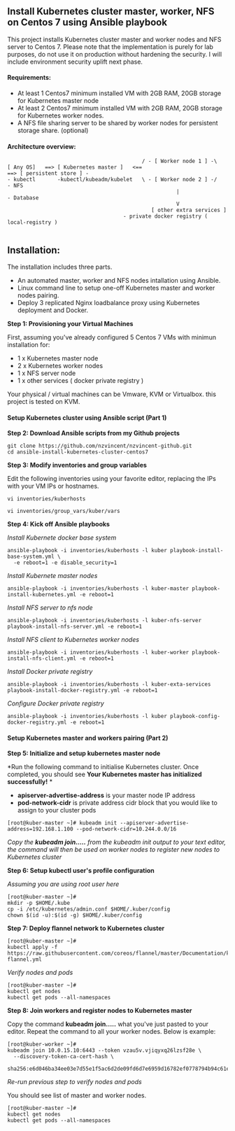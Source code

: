 ## Install Kubernetes cluster master, worker,  NFS on Centos 7 using Ansible playbook

This project installs Kubernetes cluster master and worker nodes and NFS server to Centos 7.
Please note that the implementation is purely for lab purposes, do not use it on production without hardening the security.
I will include environment security uplift next phase.

#### Requirements:
* At least 1 Centos7 minimum installed VM with 2GB RAM, 20GB storage for Kubernetes master node
* At least 2 Centos7 minimum installed VM with 2GB RAM, 20GB storage for Kubernetes worker nodes.
* A NFS file sharing server to be shared by worker nodes for persistent storage share. (optional) 
#### Architecture overview:

```
                                           / - [ Worker node 1 ] -\
[ Any OS]   ==> [ Kubernetes master ]   <==                          ==> [ persistent store ] -  
- kubectl       -kubectl/kubeadm/kubelet   \ - [ Worker node 2 ] -/      - NFS
                                                      |                  - Database
                                                      V
                                              [ other extra services ]
                                     - private docker registry ( local-registry )
                                        
```
## Installation:
The installation includes three parts.
* An automated master, worker and NFS nodes intallation using Ansible.
* Linux command line to setup one-off Kubernetes master and worker nodes pairing.
* Deploy 3 replicated Nginx loadbalance proxy using Kubernetes deployment and Docker.

**Step 1: Provisioning your Virtual Machines** 

First, assuming you've already configured 5 Centos 7 VMs with minimun installation for:
* 1 x Kubernetes master node
* 2 x Kubernetes worker nodes
* 1 x NFS server node
* 1 x other services ( docker private registry )

Your physical / virtual machines can be Vmware, KVM or Virtualbox. this project is tested on KVM.

#### Setup Kubernetes cluster using Ansible script (Part 1)

**Step 2: Download Ansible scripts from my Github projects** 
```
git clone https://github.com/nzvincent/nzvincent-github.git
cd ansible-install-kubernetes-cluster-centos7
```

**Step 3: Modify inventories and group variables**

Edit the following inventories using your favorite editor, replacing the IPs with your VM IPs or hostnames.
```
vi inventories/kuberhosts

vi inventories/group_vars/kuber/vars
```

**Step 4: Kick off Ansible playbooks**

*Install Kubernete docker base system*
```
ansible-playbook -i inventories/kuberhosts -l kuber playbook-install-base-system.yml \
  -e reboot=1 -e disable_security=1
```

*Install Kubernete master nodes*
```
ansible-playbook -i inventories/kuberhosts -l kuber-master playbook-install-kubernetes.yml -e reboot=1
```

*Install NFS server to nfs node*
```
ansible-playbook -i inventories/kuberhosts -l kuber-nfs-server playbook-install-nfs-server.yml -e reboot=1
```

*Install NFS client to Kubernetes worker nodes*
```
ansible-playbook -i inventories/kuberhosts -l kuber-worker playbook-install-nfs-client.yml -e reboot=1
```

*Install Docker private registry*
```
ansible-playbook -i inventories/kuberhosts -l kuber-exta-services playbook-install-docker-registry.yml -e reboot=1
```

*Configure Docker private registry*
```
ansible-playbook -i inventories/kuberhosts -l kuber playbook-config-docker-registry.yml -e reboot=1
```



#### Setup Kubernetes master and workers pairing (Part 2)

**Step 5: Initialize and setup kubernetes master node**

*Run the following command to initialise Kubernetes cluster. Once completed, you should see **Your Kubernetes master has initialized successfully!** *

* **apiserver-advertise-address** is your master node IP address 
* **pod-network-cidr** is private address cidr block that you would like to assign to your cluster pods
```
[root@kuber-master ~]# kubeadm init --apiserver-advertise-address=192.168.1.100 --pod-network-cidr=10.244.0.0/16
```

*Copy the **kubeadm join.....** from the kubeadm init output to your text editor, the command will then be used on worker nodes to register new nodes to Kubernetes cluster*

**Step 6: Setup kubectl user's profile configuration**

*Assuming you are using root user here*
```
[root@kuber-master ~]#
mkdir -p $HOME/.kube
cp -i /etc/kubernetes/admin.conf $HOME/.kuber/config
chown $(id -u):$(id -g) $HOME/.kuber/config
```

**Step 7: Deploy flannel network to Kubernetes cluster**
```
[root@kuber-master ~]#
kubectl apply -f https://raw.githubusercontent.com/coreos/flannel/master/Documentation/kube-flannel.yml
```

*Verify nodes and pods*
```
[root@kuber-master ~]#
kubectl get nodes
kubectl get pods --all-namespaces
```

**Step 8: Join workers and register nodes to Kubernetes master** 

Copy the command **kubeadm join.....** what you've just pasted to your editor. 
Repeat the command to all your worker nodes. Below is example:

```
[root@kuber-worker ~]#
kubeadm join 10.0.15.10:6443 --token vzau5v.vjiqyxq26lzsf28e \
  --discovery-token-ca-cert-hash \
  sha256:e6d046ba34ee03e7d55e1f5ac6d2de09fd6d7e6959d16782ef0778794b94c61e
```

*Re-run previous step to verify nodes and pods*

You should see list of master and worker nodes.
```
[root@kuber-master ~]#
kubectl get nodes
kubectl get pods --all-namespaces
```



